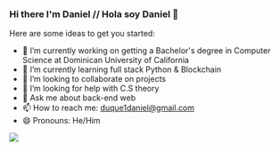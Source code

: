 ### Hi there I'm Daniel // Hola soy Daniel 👋

Here are some ideas to get you started:

- 🔭 I’m currently working on getting a Bachelor's degree in Computer Science at Dominican University of California
- 🌱 I’m currently learning full stack Python & Blockchain
- 👯 I’m looking to collaborate on projects
- 🤔 I’m looking for help with C.S theory
- 💬 Ask me about back-end web
- 📫 How to reach me: duque1daniel@gmail.com
- 😄 Pronouns: He/Him
<img src="https://github-readme-stats.vercel.app/api?username=danield309&&show_icons=true&title_color=FF0000&icon_color=FE0000&text_color=FEFEFE&bg_color=151515">
